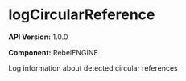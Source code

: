 # logCircularReference

**API Version:** 1.0.0

**Component:** RebelENGINE

Log information about detected circular references

